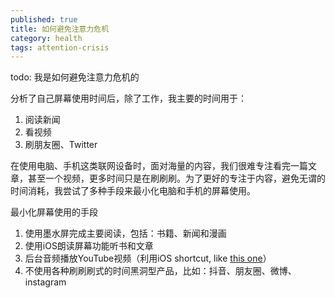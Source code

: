 ```yaml
---
published: true
title: 如何避免注意力危机
category: health
tags: attention-crisis
---
```

todo:
我是如何避免注意力危机的

分析了自己屏幕使用时间后，除了工作，我主要的时间用于：
1. 阅读新闻
1. 看视频
1. 刷朋友圈、Twitter

在使用电脑、手机这类联网设备时，面对海量的内容，我们很难专注看完一篇文章，甚至一个视频，更多时间只是在刷刷刷。为了更好的专注于内容，避免无谓的时间消耗，我尝试了多种手段来最小化电脑和手机的屏幕使用。

最小化屏幕使用的手段
1. 使用墨水屏完成主要阅读，包括：书籍、新闻和漫画
1. 使用iOS朗读屏幕功能听书和文章
1. 后台音频播放YouTube视频（利用iOS shortcut, like [this one](https://routinehub.co/shortcut/6622/)）
1. 不使用各种刷刷刷式的时间黑洞型产品，比如：抖音、朋友圈、微博、instagram
